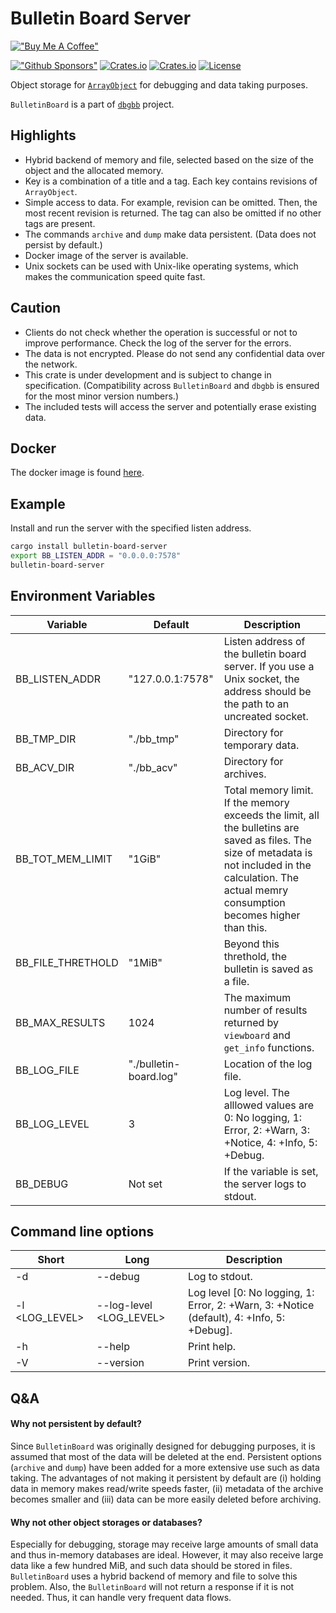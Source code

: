 Bulletin Board Server
=====================
[!["Buy Me A Coffee"](https://www.buymeacoffee.com/assets/img/custom_images/orange_img.png)](https://www.buymeacoffee.com/YShojiHEP)

[!["Github Sponsors"](https://img.shields.io/badge/GitHub-Sponsors-red?style=flat-square)](https://github.com/sponsors/YShoji-HEP)
[![Crates.io](https://img.shields.io/crates/v/bulletin-board-server?style=flat-square)](https://crates.io/crates/bulletin-board-server)
[![Crates.io](https://img.shields.io/crates/d/bulletin-board-server?style=flat-square)](https://crates.io/crates/bulletin-board-server)
[![License](https://img.shields.io/badge/license-Apache%202.0-blue?style=flat-square)](https://github.com/YShoji-HEP/BulletinBoard/blob/main/LICENSE.txt)

Object storage for [`ArrayObject`](https://github.com/YShoji-HEP/ArrayObject) for debugging and data taking purposes.

`BulletinBoard` is a part of [`dbgbb`](https://github.com/YShoji-HEP/dbgbb) project.

Highlights
----------
* Hybrid backend of memory and file, selected based on the size of the object and the allocated memory.
* Key is a combination of a title and a tag. Each key contains revisions of `ArrayObject`.
* Simple access to data. For example, revision can be omitted. Then, the most recent revision is returned. The tag can also be omitted if no other tags are present.
* The commands `archive` and `dump` make data persistent. (Data does not persist by default.)
* Docker image of the server is available.
* Unix sockets can be used with Unix-like operating systems, which makes the communication speed quite fast.

Caution
-------
* Clients do not check whether the operation is successful or not to improve performance. Check the log of the server for the errors.
* The data is not encrypted. Please do not send any confidential data over the network.
* This crate is under development and is subject to change in specification. (Compatibility across `BulletinBoard` and `dbgbb` is ensured for the most minor version numbers.)
* The included tests will access the server and potentially erase existing data.

Docker
------

The docker image is found [here](https://hub.docker.com/r/yshojihep/bulletin-board).

Example
-------
Install and run the server with the specified listen address.
```bash
cargo install bulletin-board-server
export BB_LISTEN_ADDR = "0.0.0.0:7578"
bulletin-board-server
```

Environment Variables
---------------------
|Variable|Default|Description|
|-|-|-|
|BB_LISTEN_ADDR|"127.0.0.1:7578"|Listen address of the bulletin board server. If you use a Unix socket, the address should be the path to an uncreated socket.|
|BB_TMP_DIR|"./bb_tmp"|Directory for temporary data.|
|BB_ACV_DIR|"./bb_acv"|Directory for archives.|
|BB_TOT_MEM_LIMIT|"1GiB"|Total memory limit. If the memory exceeds the limit, all the bulletins are saved as files. The size of metadata is not included in the calculation. The actual memry consumption becomes higher than this.|
|BB_FILE_THRETHOLD|"1MiB"|Beyond this threthold, the bulletin is saved as a file.|
|BB_MAX_RESULTS|1024|The maximum number of results returned by `viewboard` and `get_info` functions.|
|BB_LOG_FILE|"./bulletin-board.log"|Location of the log file.|
|BB_LOG_LEVEL|3|Log level. The alllowed values are 0: No logging, 1: Error, 2: +Warn, 3: +Notice, 4: +Info, 5: +Debug.|
|BB_DEBUG|Not set|If the variable is set, the server logs to stdout.|

Command line options
---------------------
|Short|Long|Description|
|-|-|-|
|-d|--debug|Log to stdout.|
|-l <LOG_LEVEL>| --log-level <LOG_LEVEL>|Log level [0: No logging, 1: Error, 2: +Warn, 3: +Notice (default), 4: +Info, 5: +Debug].|
|-h|--help|Print help.|
|-V|--version|Print version.|

Q&A
--------------
#### Why not persistent by default?
Since `BulletinBoard` was originally designed for debugging purposes, it is assumed that most of the data will be deleted at the end. Persistent options (`archive` and `dump`) have been added for a more extensive use such as data taking.
The advantages of not making it persistent by default are (i) holding data in memory makes read/write speeds faster, (ii) metadata of the archive becomes smaller and (iii) data can be more easily deleted before archiving.
#### Why not other object storages or databases?
Especially for debugging, storage may receive large amounts of small data and thus in-memory databases are ideal. However, it may also receive large data like a few hundred MiB, and such data should be stored in files. `BulletinBoard` uses a hybrid backend of memory and file to solve this problem.
Also, the `BulletinBoard` will not return a response if it is not needed. Thus, it can handle very frequent data flows.